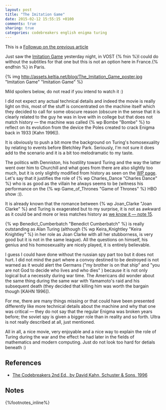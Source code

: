 ```yaml
---
layout: post
title: "The Imitation Game"
date: 2015-02-12 15:55:15 +0100
comments: true
sharing: true
categories: codebreakers english enigma turing
---
```


This is a [Followup on the previous article](/2015/02/09/alan-turing-bletchley-park/)

Just saw the [Imitation Game](The_Imitation_Game) yesterday night, in VOST {% fnin %}I could do without the subtitles for that one but this is not an option here in France.{% endfnin %} in Paris.

{% img http://assets.keltia.net/blog/The_Imitation_Game_poster.jpg "Imitation Game" "Imitation Game" %}

Mild spoilers below, do not read if you intend to watch it :)
<!--more-->
I did not expect any actual technical details and indeed the movie is really light on this, most of the stuff is concentrated on the machine itself which they decided to call for some obscure reason (obscure in the sense that it is clearly related to the guy he was in love with in college but that does not match history — the machine was called {% wp Bombe "Bombe" %} to reflect on its evolution from the device the Poles created to crack Enigma back in 1933 [Kahn 1996]).

It is obviously to push a bit more the background on Turing's homosexuality by relating to events before Bletchley Park.  Seriously, I'm not sure it does add to the scenario and it is a bit too melodramatic to my taste.

The politics with Denniston, his hostility toward Turing and the way the latter went over him to Churchill and what goes from there are also slightly too much, but it is only slightly modified from history as seen on the [WP page](http://en.wikipedia.org/wiki/Alan_Turing#Bombe). Let's say that it justifies the role of {% wp Charles_Dance "Charles Dance" %} who is as good as the villain he always seems to be (witness his performance on the {% wp Game_of_Thrones "Game of Thrones" %} HBO show :)).

It is already known that the romance between {% wp Joan_Clarke "Joan Clarke" %} and Turing is exagerated but to my surprise, it is not as awkward as it could be and more or less matches history as [we know it — note 15](http://en.wikipedia.org/wiki/Joan_Clarke#References).

{% wp Benedict_Cumberbatch "Benedict Cumberbatch" %} is really outstanding as Alan Turing (although {% wp Keira_Knightley "Keira Knightley" %} in her role as Joan Clarke with all her stubborness, is very good but it is not in the same league).  All the questions on himself, his genius and his homosexuality are nicely played, it is entirely believable.

I guess I could have done without the russian spy part too but it does not hurt.  I did not mind the part where a convoy destined to be destroyed is not warned as it would alert the Germans ("my brother is on that ship" and "you are not God to decide who lives and who dies" ) because it is not only logical but a necessity during war time.  The Americans did wonder about the same thing during the same war with Yamamoto's raid and his subsequent death (they decided that killing him was worth the bargain though [KAHN 1996]).

For me, there are many things missing or that could have been presented differently like more technical details about the machine and why that one was critical — they do not say that the regular Enigma was broken years before; the soviet spy is given a bigger role than in reality and so forth.  Ultra is not really described at all, just mentioned.

All in all, a nice movie, very enjoyable and a nice way to explain the role of Turing during the war and the effect he had later in the fields of mathematics and modern computing.  Just do not look too hard for detials beneath :)

References
----------
- [The Codebreakers 2nd Ed., by David Kahn, Schuster & Sons, 1996](http://amzn.to/1AOCmv4)

Notes
-----
{%footnotes_inline%}
